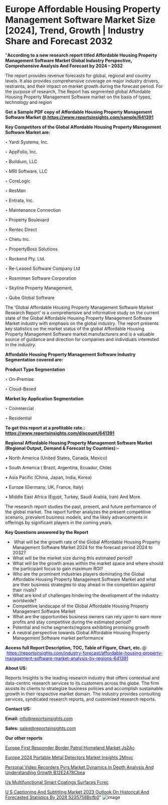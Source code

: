 # Europe Affordable Housing Property Management Software Market Size [2024], Trend, Growth | Industry Share and Forecast 2032

"<strong>According to a new research report titled Affordable Housing Property Management Software Market Global Industry Perspective, Comprehensive Analysis And Forecast by 2024 – 2032</strong>

The report provides revenue forecasts for global, regional and country levels. It also provides comprehensive coverage on major industry drivers, restraints, and their impact on market growth during the forecast period. For the purpose of research, The Report has segmented global Affordable Housing Property Management Software market on the basis of types, technology and region

<strong>Get a Sample PDF copy of Affordable Housing Property Management Software Market </strong><strong>@<a href=https://www.reportsinsights.com/sample/641391 style=color:#0000ff;> https://www.reportsinsights.com/sample/641391</a></strong></font>

<strong>Key Competitors of the Global Affordable Housing Property Management Software Market are:</strong>

‣ Yardi Systems, Inc.

‣ AppFolio, Inc.

‣ Buildium, LLC

‣ MRI Software, LLC

‣ CoreLogic

‣ ResMan

‣ Entrata, Inc.

‣ Maintenance Connection

‣ Property Boulevard

‣ Rentec Direct

‣ Chetu Inc.

‣ PropertyBoss Solutions

‣ Rockend Pty. Ltd.

‣ Re-Leased Software Company Ltd

‣ Rosmiman Software Corporation

‣ Skyline Property Management,

‣ Qube Global Software

The ‘Global Affordable Housing Property Management Software Market Research Report’ is a comprehensive and informative study on the current state of the Global Affordable Housing Property Management Software Market industry with emphasis on the global industry. The report presents key statistics on the market status of the global Affordable Housing Property Management Software market manufacturers and is a valuable source of guidance and direction for companies and individuals interested in the industry.

<strong>Affordable Housing Property Management Software Industry Segmentation covered are:</strong>

<strong>Product Type Segmentation</strong>

‣ On-Premise

‣ Cloud-Based

<strong>Market by Application Segmentation</strong>

‣ Commercial

‣ Residential

<strong>To get this report at a profitable rate.: <a href=https://www.reportsinsights.com/discount/641391 style=color:#0000ff;>https://www.reportsinsights.com/discount/641391</a></strong></font>

<strong>Regional Affordable Housing Property Management Software Market (Regional Output, Demand &amp; Forecast by Countries):-</strong>

• North America (United States, Canada, Mexico)

• South America ( Brazil, Argentina, Ecuador, Chile)

• Asia Pacific (China, Japan, India, Korea)

• Europe (Germany, UK, France, Italy)

• Middle East Africa (Egypt, Turkey, Saudi Arabia, Iran) And More.

The research report studies the past, present, and future performance of the global market. The report further analyzes the present competitive scenario, prevalent business models, and the likely advancements in offerings by significant players in the coming years.

<strong>Key Questions answered by the Report</strong>
<ul>
  <li> What will be the growth rate of the Global Affordable Housing Property Management Software Market 2024 for the forecast period 2024 to 2032?</li>
  <li>What will be the market size during this estimated period?</li>
  <li>What will be the growth areas within the market space and where should the participant focus to gain maximum ROI?</li>
  <li>Who are the prominent industries players dominating the Global Affordable Housing Property Management Software Market and what are their business strategies to stay ahead in the competition against their rivals?</li>
  <li>What are kind of challenges hindering the development of the industry worldwide?</li>
  <li>Competitive landscape of the Global Affordable Housing Property Management Software Market</li>
  <li>What are the opportunities business owners can rely upon to earn more profits and stay competitive during the estimated period?</li>
  <li>Potential and niche segments/regions exhibiting promising growth</li>
  <li>A neutral perspective towards Global Affordable Housing Property Management Software market performance</li>
</ul>
<strong>Access full Report Description, TOC, Table of Figure, Chart, etc. </strong>@  <a href=https://reportsinsights.com/industry-forecast/affordable-housing-property-management-software-market-analysis-by-regions-641391 style=color:#0000ff;>https://reportsinsights.com/industry-forecast/affordable-housing-property-management-software-market-analysis-by-regions-641391</a></font>

<strong><strong>About US</strong>:</strong>

Reports Insights is the leading research industry that offers contextual and data-centric research services to its customers across the globe. The firm assists its clients to strategize business policies and accomplish sustainable growth in their respective market domain. The industry provides consulting services, syndicated research reports, and customized research reports.

<strong>Contact US:</strong>

<p class=""""><b>Email:</b> <a href=mailto:info@reportsinsights.com>info@reportsinsights.com</a></p>
<p class=""""><b>Sales:</b> <a href=mailto:sales@reportsinsights.com>sales@reportsinsights.com</a></p>

<strong>Our other reports</strong>

<a href=https://www.linkedin.com/pulse/europe-first-responder-border-patrol-homeland-market-js2ac/>Europe First Responder Border Patrol Homeland Market Js2Ac</a>

<a href=https://www.linkedin.com/pulse/europe-2024-portable-metal-detectors-market-insights-2mnvc/>Europe 2024 Portable Metal Detectors Market Insights 2Mnvc</a>

<a href=https://medium.com/@aneetapatil1234/personal-video-recorders-pvrs-market-dynamics-in-depth-analysis-and-understanding-growth-b12e2478cbea>Personal Video Recorders Pvrs Market Dynamics In Depth Analysis And Understanding Growth B12E2478Cbea</a>

<a href=https://www.linkedin.com/pulse/us-multifunctional-smart-coatings-surfaces-fcrec/>Us Multifunctional Smart Coatings Surfaces Fcrec</a>

<a href=https://medium.com/@shreyaw909/u-s-captioning-and-subtitling-market-2023-outlook-on-historical-and-forecasted-statistics-by-2028-5235758bcfb0>U S Captioning And Subtitling Market 2023 Outlook On Historical And Forecasted Statistics By 2028 5235758Bcfb0</a>"
![image](https://github.com/ahaan12367/RIMarket24/assets/158471582/b72fbee0-b000-408b-aaf1-5fa4a2cb50f8)
